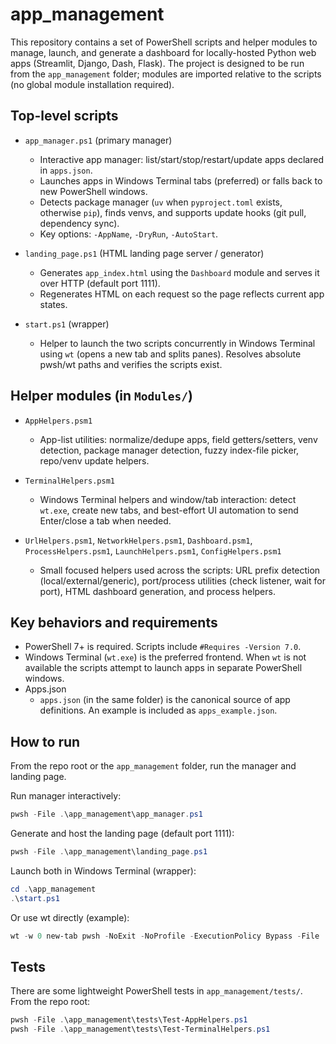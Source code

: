 # app_management

This repository contains a set of PowerShell scripts and helper modules to manage, launch,
and generate a dashboard for locally-hosted Python web apps (Streamlit, Django, Dash, Flask).
The project is designed to be run from the `app_management` folder; modules are imported
relative to the scripts (no global module installation required).

Top-level scripts
-----------------

- `app_manager.ps1` (primary manager)
	- Interactive app manager: list/start/stop/restart/update apps declared in `apps.json`.
	- Launches apps in Windows Terminal tabs (preferred) or falls back to new PowerShell windows.
	- Detects package manager (`uv` when `pyproject.toml` exists, otherwise `pip`), finds venvs,
		and supports update hooks (git pull, dependency sync).
	- Key options: `-AppName`, `-DryRun`, `-AutoStart`.

- `landing_page.ps1` (HTML landing page server / generator)
	- Generates `app_index.html` using the `Dashboard` module and serves it over HTTP (default port 1111).
	- Regenerates HTML on each request so the page reflects current app states.

- `start.ps1` (wrapper)
	- Helper to launch the two scripts concurrently in Windows Terminal using `wt` (opens a new tab
		and splits panes). Resolves absolute pwsh/wt paths and verifies the scripts exist.

Helper modules (in `Modules/`)
-----------------------------

- `AppHelpers.psm1`
	- App-list utilities: normalize/dedupe apps, field getters/setters, venv detection, package manager
		detection, fuzzy index-file picker, repo/venv update helpers.

- `TerminalHelpers.psm1`
	- Windows Terminal helpers and window/tab interaction: detect `wt.exe`, create new tabs, and
		best-effort UI automation to send Enter/close a tab when needed.

- `UrlHelpers.psm1`, `NetworkHelpers.psm1`, `Dashboard.psm1`, `ProcessHelpers.psm1`, `LaunchHelpers.psm1`, `ConfigHelpers.psm1`
	- Small focused helpers used across the scripts: URL prefix detection (local/external/generic),
		port/process utilities (check listener, wait for port), HTML dashboard generation, and process helpers.

Key behaviors and requirements
-----------------------------

- PowerShell 7+ is required. Scripts include `#Requires -Version 7.0`.
- Windows Terminal (`wt.exe`) is the preferred frontend. When `wt` is not available the scripts
	attempt to launch apps in separate PowerShell windows.
- Apps.json
	- `apps.json` (in the same folder) is the canonical source of app definitions. An example
		is included as `apps_example.json`.

How to run
----------

From the repo root or the `app_management` folder, run the manager and landing page.

Run manager interactively:

```powershell
pwsh -File .\app_management\app_manager.ps1
```

Generate and host the landing page (default port 1111):

```powershell
pwsh -File .\app_management\landing_page.ps1
```

Launch both in Windows Terminal (wrapper):

```powershell
cd .\app_management
.\start.ps1
```

Or use wt directly (example):

```powershell
wt -w 0 new-tab pwsh -NoExit -NoProfile -ExecutionPolicy Bypass -File .\app_management\app_manager.ps1 ; split-pane -H pwsh -NoExit -NoProfile -ExecutionPolicy Bypass -File .\app_management\landing_page.ps1
```

Tests
-----

There are some lightweight PowerShell tests in `app_management/tests/`. From the repo root:

```powershell
pwsh -File .\app_management\tests\Test-AppHelpers.ps1
pwsh -File .\app_management\tests\Test-TerminalHelpers.ps1
```
